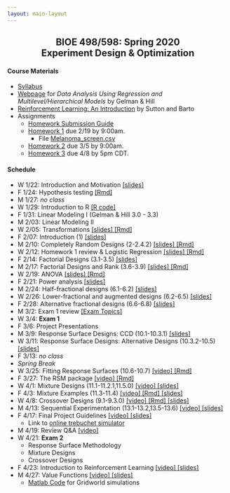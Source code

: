 ```yaml
---
layout: main-layout
---
```


<link href="style.css" rel="stylesheet">

<center>
<h2>BIOE 498/598: Spring 2020<br>
Experiment Design & Optimization</h2>
</center>

#### Course Materials
* [Syllabus](files/BIOE_498_Syllabus.pdf)
* [Webpage](http://www.stat.columbia.edu/~gelman/arm/) for *Data Analysis Using Regression and Multilevel/Hierarchical Models* by Gelman & Hill
* [Reinforcement Learning: An Introduction](http://incompleteideas.net/book/the-book.html) by Sutton and Barto
* Assignments
  - [Homework Submission Guide](files/BIOE_498_Homework_Submission_Guide.pdf)
  - [Homework 1](files/Homework1.pdf) due 2/19 by 9:00am.
    - File [Melanoma_screen.csv](files/Melanoma_screen.csv)
  - [Homework 2](files/Homework2.pdf) due 3/5 by 9:00am.
  - [Homework 3](https://github.com/bioe498/bioe498pj.hw3) due 4/8 by 5pm CDT.

#### Schedule
* W 1/22: Introduction and Motivation [ [slides] ](files/Lecture01.pptx)
* F 1/24: Hypothesis testing [ [Rmd] ](files/Lecture02.Rmd)
* M 1/27: *no class*
* W 1/29: Introduction to R [ [R code] ](files/Intro_to_R.R)
* F 1/31: Linear Modeling I (Gelman & Hill 3.0 - 3.3)
* M 2/03: Linear Modeling II
* W 2/05: Transformations [ [slides] ](files/Transformations.pdf) [ [Rmd] ](files/Transformations.Rmd)
* F 2/07: Introduction (1) [ [slides] ](files/IntroDesign.pdf)
* M 2/10: Completely Random Designs (2-2.4.2) [ [slides] ](files/CRD.pdf) [ [Rmd] ](files/CRD.Rmd)
* W 2/12: Homework 1 review & Logistic Regression [ [slides] ](files/HomeworkReview.pdf) [ [Rmd] ](files/HomeworkReview.Rmd)
* F 2/14: Factorial Designs (3.1-3.5) [ [slides] ](files/FactorialDesigns.pdf)
* M 2/17: Factorial Designs and Rank (3.6-3.9) [ [slides] ](files/FactorialRank.pdf) [ [Rmd] ](files/FactorialRank.Rmd)
* W 2/19: ANOVA [ [slides] ](files/ANOVA.pdf) [ [Rmd] ](files/ANOVA.Rmd)
* F 2/21: Power analysis [ [slides] ](files/PowerAnalysis.pdf)
* M 2/24: Half-fractional designs (6.1-6.2) [ [slides] ](files/FractionalFactorial.pdf)
* W 2/26: Lower-fractional and augmented designs (6.2-6.5) [ [slides] ](files/LowerFractionalDesigns.pptx)
* F 2/28: Alternative fractional designs (6.6-6.8) [ [slides] ](files/AlternativeFractional.pptx)
* M 3/2: Exam 1 review [ [Exam Topics] ](files/Exam1Review.pdf)
* W 3/4: **Exam 1**
* F 3/6: Project Presentations
* M 3/9: Response Surface Designs: CCD (10.1-10.3.1) [ [slides] ](files/RSM_CCD.pdf)
* W 3/11: Response Surface Designs: Alternative Designs (10.3.2-10.5) [ [slides] ](files/RSM_BBD.pdf)
* F 3/13: *no class*
* <i>Spring Break</i>
* W 3/25: Fitting Response Surfaces (10.6-10.7) [ [video] ](https://youtu.be/4PtffjmESdw) [ [Rmd] ](files/FittingRSM.Rmd)
* F 3/27: The RSM package [ [video] ](https://youtu.be/i5fncIINMt8) [ [Rmd] ](files/RSMpackage.Rmd)
* W 4/1: Mixture Designs (11.1-11.2.1,11.5.0) [ [video] ](https://youtu.be/GwvByZ0teW0) [ [slides] ](files/MixtureDesigns.pdf)
* F 4/3: Mixture Examples (11.3-11.4) [ [video] ](https://youtu.be/RaOxBC8JNUY) [ [Rmd] ](files/MixtureExamples.Rmd) [ [slides] ](files/MixtureExamples.pdf)
* W 4/8: Crossover Designs (9.1-9.3.0) [ [video] ](https://youtu.be/F-5KygfSBz4) [ [Rmd] ](files/CrossoverDesigns.Rmd) [ [slides] ](files/CrossoverDesigns.pdf)
* M 4/13: Sequential Experimentation (13.1-13.2,13.5-13.6) [ [video] ](https://youtu.be/8Az0jjNZuDM) [ [slides] ](files/SequentialExperimentsIntro.pdf)
* F 4/17: Final Project Guidelines [ [video] ](https://youtu.be/b6h4DDqBwkE) [ [slides] ](files/FinalProject.pdf)
  - Link to [online trebuchet simulator](https://jensenlab.shinyapps.io/trebsim/)
* M 4/19: Review Q&A [ [video] ](https://youtu.be/twqgkGviNAk)
* W 4/21: **Exam 2**
  - Response Surface Methodology
  - Mixture Designs
  - Crossover Designs
* F 4/23: Introduction to Reinforcement Learning [ [video] ](https://youtu.be/XjFsyrS8mpY) [ [slides] ](files/RL_Intro.pdf)
* M 4/27: Value Functions [ [video] ](https://youtu.be/Na6i01Z4tW0) [ [slides] ](files/Gridworld_Value.pdf)
  - [Matlab Code](https://github.com/bioe498/gridworld) for Gridworld simulations
